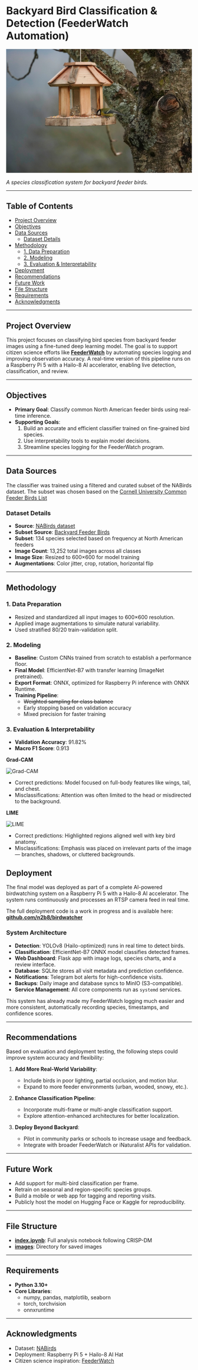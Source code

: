 # Backyard Bird Classification & Detection (FeederWatch Automation)

![Feeder Bird](images/cover.jpg)

*A species classification system for backyard feeder birds.*

---

## Table of Contents
- [Project Overview](#project-overview)
- [Objectives](#objectives)
- [Data Sources](#data-sources)
  - [Dataset Details](#dataset-details)
- [Methodology](#methodology)
  - [1. Data Preparation](#1-data-preparation)
  - [2. Modeling](#2-modeling)
  - [3. Evaluation & Interpretability](#3-evaluation--interpretability)
- [Deployment](#deployment)
- [Recommendations](#recommendations)
- [Future Work](#future-work)
- [File Structure](#file-structure)
- [Requirements](#requirements)
- [Acknowledgments](#acknowledgments)

---

## Project Overview

This project focuses on classifying bird species from backyard feeder images using a fine-tuned deep learning model. The goal is to support citizen science efforts like **[FeederWatch](https://feederwatch.org/)** by automating species logging and improving observation accuracy. A real-time version of this pipeline runs on a Raspberry Pi 5 with a Hailo-8 AI accelerator, enabling live detection, classification, and review.

---

## Objectives

- **Primary Goal**: Classify common North American feeder birds using real-time inference.
- **Supporting Goals**:
  1. Build an accurate and efficient classifier trained on fine-grained bird species.
  2. Use interpretability tools to explain model decisions.
  3. Streamline species logging for the FeederWatch program.

---

## Data Sources

The classifier was trained using a filtered and curated subset of the NABirds dataset. The subset was chosen based on the [Cornell University Common Feeder Birds List](https://feederwatch.org/learn/common-feeder-birds/)

### Dataset Details

- **Source**: [NABirds dataset](https://dl.allaboutbirds.org/nabirds)
- **Subset Source**: [Backyard Feeder Birds](https://www.kaggle.com/datasets/jakemccaig/backyard-feeder-birds-nabirds-subset)  
- **Subset**: 134 species selected based on frequency at North American feeders
- **Image Count**: 13,252 total images across all classes  
- **Image Size**: Resized to 600×600 for model training  
- **Augmentations**: Color jitter, crop, rotation, horizontal flip  

---

## Methodology

### 1. Data Preparation
- Resized and standardized all input images to 600×600 resolution.
- Applied image augmentations to simulate natural variability.
- Used stratified 80/20 train-validation split.

### 2. Modeling
- **Baseline**: Custom CNNs trained from scratch to establish a performance floor.
- **Final Model**: EfficientNet-B7 with transfer learning (ImageNet pretrained).
- **Export Format**: ONNX, optimized for Raspberry Pi inference with ONNX Runtime.
- **Training Pipeline**:
  - ~~Weighted sampling for class balance~~
  - Early stopping based on validation accuracy
  - Mixed precision for faster training

### 3. Evaluation & Interpretability

- **Validation Accuracy**: 91.82%  
- **Macro F1 Score**: 0.913  

**Grad-CAM**

![Grad-CAM](images/grad-cam.png)

- Correct predictions: Model focused on full-body features like wings, tail, and chest.
- Misclassifications: Attention was often limited to the head or misdirected to the background.

**LIME**

![LIME](images/lime.png)

- Correct predictions: Highlighted regions aligned well with key bird anatomy.
- Misclassifications: Emphasis was placed on irrelevant parts of the image — branches, shadows, or cluttered backgrounds.

## Deployment

The final model was deployed as part of a complete AI-powered birdwatching system on a Raspberry Pi 5 with a Hailo-8 AI accelerator. The system runs continuously and processes an RTSP camera feed in real time.

The full deployment code is a work in progress and is available here:  
**[github.com/n2b8/birdwatcher](https://github.com/n2b8/birdwatcher)**

### System Architecture
- **Detection**: YOLOv8 (Hailo-optimized) runs in real time to detect birds.
- **Classification**: EfficientNet-B7 ONNX model classifies detected frames.
- **Web Dashboard**: Flask app with image logs, species charts, and a review interface.
- **Database**: SQLite stores all visit metadata and prediction confidence.
- **Notifications**: Telegram bot alerts for high-confidence visits.
- **Backups**: Daily image and database syncs to MinIO (S3-compatible).
- **Service Management**: All core components run as `systemd` services.

This system has already made my FeederWatch logging much easier and more consistent, automatically recording species, timestamps, and confidence scores.

---

## Recommendations

Based on evaluation and deployment testing, the following steps could improve system accuracy and flexibility:

1. **Add More Real-World Variability**:
   - Include birds in poor lighting, partial occlusion, and motion blur.
   - Expand to more feeder environments (urban, wooded, snowy, etc.).

2. **Enhance Classification Pipeline**:
   - Incorporate multi-frame or multi-angle classification support.
   - Explore attention-enhanced architectures for better localization.

3. **Deploy Beyond Backyard**:
   - Pilot in community parks or schools to increase usage and feedback.
   - Integrate with broader FeederWatch or iNaturalist APIs for validation.

---

## Future Work

- Add support for multi-bird classification per frame.
- Retrain on seasonal and region-specific species groups.
- Build a mobile or web app for tagging and reporting visits.
- Publicly host the model on Hugging Face or Kaggle for reproducibility.

---

## File Structure

- **[index.ipynb](index.ipynb)**: Full analysis notebook following CRISP-DM
- **[images](/images)**: Directory for saved images

---

## Requirements

- **Python 3.10+**
- **Core Libraries**:
  - numpy, pandas, matplotlib, seaborn
  - torch, torchvision
  - onnxruntime

---

## Acknowledgments

- Dataset: [NABirds](https://dl.allaboutbirds.org/nabirds)
- Deployment: Raspberry Pi 5 + Hailo-8 AI Hat
- Citizen science inspiration: [FeederWatch](https://feederwatch.org/)